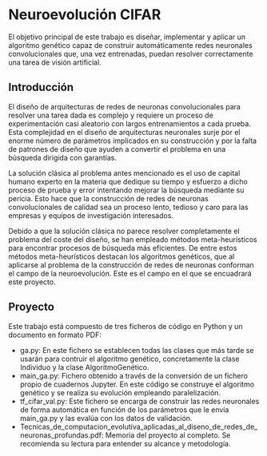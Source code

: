 # Neuroevolución CIFAR
El objetivo principal de este trabajo es diseñar, implementar y aplicar un algoritmo genético capaz de construir automáticamente redes neuronales convolucionales que, una vez entrenadas, puedan resolver correctamente una tarea de visión artificial.

## Introducción

El diseño de arquitecturas de redes de neuronas convolucionales para resolver una tarea dada es complejo y requiere un proceso de experimentación casi aleatorio con largos entrenamientos a cada prueba. Esta complejidad en el diseño de arquitecturas neuronales surje por el enorme número de parámetros implicados en su construcción y por la falta de patrones de diseño que ayuden a convertir el problema en una búsqueda dirigida con garantías.

La solución clásica al problema antes mencionado es el uso de capital humano experto en la materia que dedique su tiempo y esfuerzo a dicho proceso de prueba y error intentando mejorar la búsqueda mediante su pericia. Esto hace que la construcción de redes de neuronas convolucionales de calidad sea un proceso lento, tedioso y caro para las empresas y equipos de investigación interesados.

Debido a que la solución clásica no parece resolver completamente el problema del coste del diseño, se han empleado métodos meta-heurísticos para encontrar procesos de búsqueda más eficientes. De entre estos métodos meta-heurísticos destacan los algoritmos genéticos, que al aplicarse al problema de la construcción de redes de neuronas conforman el campo de la neuroevolución. Este es el campo en el que se encuadrará este proyecto.

## Proyecto
Este trabajo está compuesto de tres ficheros de código en Python y un documento en formato PDF:
- ga.py: En este fichero se establecen todas las clases que más tarde se usarán para contruir el algoritmo genético, concretamente la clase Individuo y la clase AlgoritmoGenético.
- main_ga.py: Fichero obtenido a través de la conversión de un fichero propio de cuadernos Jupyter. En este código se construye el algoritmo genético y se realiza su evolución empleando paralelización.
- tf_cifar_val.py: Este fichero se encarga de construir las redes neuronales de forma automática en función de los parámetros que le envía main_ga.py y las evalúa con los datos de validación.
- Tecnicas_de_computacion_evolutiva_aplicadas_al_diseno_de_redes_de_neuronas_profundas.pdf: Memoria del proyecto al completo. Se recomienda su lectura para entender su alcance y metodología.

